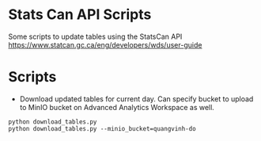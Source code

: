 # Stats Can API Scripts
Some scripts to update tables using the StatsCan API https://www.statcan.gc.ca/eng/developers/wds/user-guide

# Scripts
- Download updated tables for current day. Can specify bucket to upload to MinIO bucket on Advanced Analytics Workspace as well.
```
python download_tables.py
python download_tables.py --minio_bucket=quangvinh-do
```
